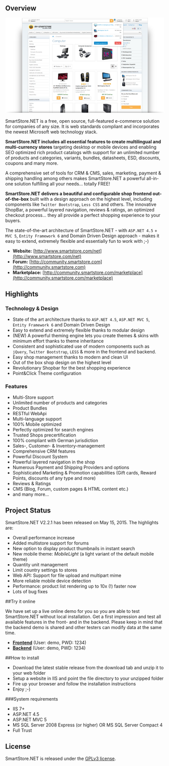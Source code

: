 ## Overview

<p align="center">
  <img src="assets/SmartStoreNET.png" alt="SmartStore.NET Demoshop" />
</p>

SmartStore.NET is a free, open source, full-featured e-commerce solution for companies of any size. It is web standards compliant and incorporates the newest Microsoft web technology stack.

**SmartStore.NET includes all essential features to create multilingual and multi-currency stores** targeting desktop or mobile devices and enabling SEO optimized rich product catalogs with support for an unlimited number of products and categories, variants, bundles, datasheets, ESD, discounts, coupons and many more.

A comprehensive set of tools for CRM & CMS, sales, marketing, payment & shipping handling among others makes SmartStore.NET a powerful all-in-one solution fulfilling all your needs... totally FREE!

**SmartStore.NET delivers a beautiful and configurable shop frontend out-of-the-box** built with a design approach on the highest level, including components like `Twitter Bootstrap`, `Less CSS` and others. The innovative ShopBar, a powerful layered navigation, reviews & ratings, an optimized checkout process... they all provide a perfect shopping experience to your buyers.

The state-of-the-art architecture of SmartStore.NET - with `ASP.NET 4.5` + `MVC 5`, `Entity Framework 6` and Domain Driven Design approach - makes it easy to extend, extremely flexible and essentially fun to work with ;-)

* **Website:** [http://www.smartstore.com/net](http://www.smartstore.com/net)
* **Forum:** [http://community.smartstore.com](http://community.smartstore.com)
* **Marketplace:** [http://community.smartstore.com/marketplace](http://community.smartstore.com/marketplace)


## Highlights

### Technology & Design

* State of the art architecture thanks to `ASP.NET 4.5`, `ASP.NET MVC 5`, `Entity Framework 6` and Domain Driven Design
* Easy to extend and extremely flexible thanks to modular design
* (NEW) A powerful theming engine lets you create themes & skins with minimum effort thanks to theme inheritance
* Consistent and sophisticated use of modern components such as `jQuery`, `Twitter Bootstrap`, `LESS` & more in the frontend and backend.
* Easy shop management thanks to modern and clean UI
* Out of the box shop design on the highest level
* Revolutionary Shopbar for the best shopping experience
* Point&Click Theme configuration

### Features

* Multi-Store support
* Unlimited number of products and categories
* Product Bundles
* RESTful WebApi
* Multi-language support
* 100% Mobile optimized
* Perfectly optimized for search engines
* Trusted Shops precertification
* 100% compliant with German jurisdiction
* Sales-, Customer- & Inventory-management
* Comprehensive CRM features
* Powerful Discount System
* Powerful layered navigation in the shop
* Numerous Payment and Shipping Providers and options
* Sophisticated Marketing & Promotion capabilities (Gift cards, Reward Points, discounts of any type and more)
* Reviews & Ratings
* CMS (Blog, Forum, custom pages & HTML content etc.)
* and many more...

## Project Status
SmartStore.NET V2.2.1 has been released on May 15, 2015. The highlights are:

* Overall performance increase
* Added multistore support for forums
* New option to display product thumbnails in instant search
* New mobile theme: _MobileLight_ (a light variant of the default mobile theme)
* Quantity unit management
* Limit country settings to stores
* Web API: Support for file upload and multipart mime
* More reliable mobile device detection
* Performance: product list rendering up to 10x (!) faster now
* Lots of bug fixes


##Try it online

We have set up a live online demo for you so you are able to test SmartStore.NET without local installation. Get a first impression and test all available features in the front- and in the backend. Please keep in mind that the backend demo is shared and other testers can modify data at the same time.

* [**Frontend**](http://frontend.smartstore.net/en) (User: demo, PWD: 1234)
* [**Backend**](http://backend.smartstore.net/en/login) (User: demo, PWD: 1234)

##How to install

* Download the latest stable release from the download tab and unzip it to your web folder
* Setup a website in IIS and point the file directory to your unzipped folder
* Fire up your browser and follow the installation instructions
* Enjoy ;-)

###System requirements

* IIS 7+
* ASP.NET 4.5
* ASP.NET MVC 5
* MS SQL Server 2008 Express (or higher) OR MS SQL Server Compact 4
* Full Trust


## License

SmartStore.NET is released under the [GPLv3 license](http://www.gnu.org/licenses/gpl-3.0.txt).
